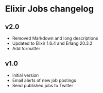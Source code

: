 # Elixir Jobs changelog

## v2.0

- Removed Markdown and long descriptions
- Updated to Elixir 1.6.4 and Erlang 20.3.2
- Add formatter

## v1.0

- Initial version
- Email alerts of new job postings
- Send published jobs to Twitter
